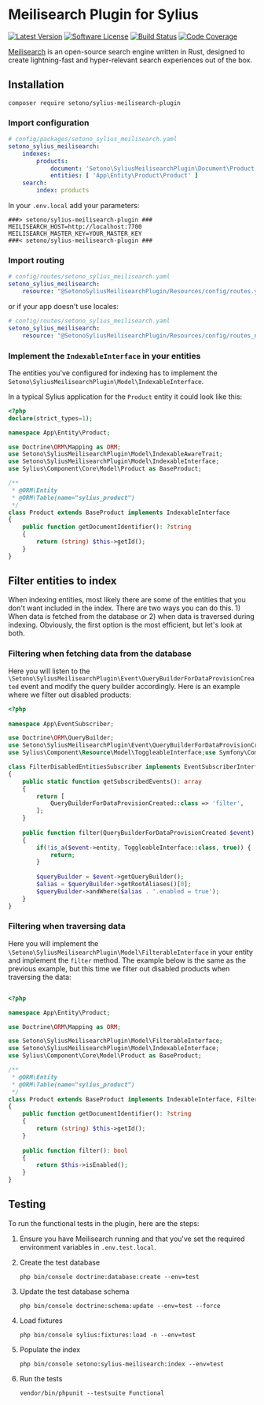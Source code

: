 # Meilisearch Plugin for Sylius

[![Latest Version][ico-version]][link-packagist]
[![Software License][ico-license]](LICENSE)
[![Build Status][ico-github-actions]][link-github-actions]
[![Code Coverage][ico-code-coverage]][link-code-coverage]

[Meilisearch](https://github.com/meilisearch/meilisearch) is an open-source search engine written in Rust, designed to create lightning-fast and hyper-relevant search experiences out of the box.

## Installation

```shell
composer require setono/sylius-meilisearch-plugin
```

### Import configuration

```yaml
# config/packages/setono_sylius_meilisearch.yaml
setono_sylius_meilisearch:
    indexes:
        products:
            document: 'Setono\SyliusMeilisearchPlugin\Document\Product'
            entities: [ 'App\Entity\Product\Product' ]
    search:
        index: products

```

In your `.env.local` add your parameters: 

```dotenv
###> setono/sylius-meilisearch-plugin ###
MEILISEARCH_HOST=http://localhost:7700
MEILISEARCH_MASTER_KEY=YOUR_MASTER_KEY
###< setono/sylius-meilisearch-plugin ###
```

### Import routing

```yaml
# config/routes/setono_sylius_meilisearch.yaml
setono_sylius_meilisearch:
    resource: "@SetonoSyliusMeilisearchPlugin/Resources/config/routes.yaml"
```

or if your app doesn't use locales:

```yaml
# config/routes/setono_sylius_meilisearch.yaml
setono_sylius_meilisearch:
    resource: "@SetonoSyliusMeilisearchPlugin/Resources/config/routes_no_locale.yaml"
```

### Implement the `IndexableInterface` in your entities

The entities you've configured for indexing has to implement the `Setono\SyliusMeilisearchPlugin\Model\IndexableInterface`.

In a typical Sylius application for the `Product` entity it could look like this:

```php
<?php
declare(strict_types=1);

namespace App\Entity\Product;

use Doctrine\ORM\Mapping as ORM;
use Setono\SyliusMeilisearchPlugin\Model\IndexableAwareTrait;
use Setono\SyliusMeilisearchPlugin\Model\IndexableInterface;
use Sylius\Component\Core\Model\Product as BaseProduct;

/**
 * @ORM\Entity
 * @ORM\Table(name="sylius_product")
 */
class Product extends BaseProduct implements IndexableInterface
{
    public function getDocumentIdentifier(): ?string
    {
        return (string) $this->getId();
    }
}
```

## Filter entities to index

When indexing entities, most likely there are some of the entities that you don't want included in the index.
There are two ways you can do this. 1) When data is fetched from the database or 2) when data is traversed during indexing.
Obviously, the first option is the most efficient, but let's look at both.

### Filtering when fetching data from the database

Here you will listen to the `\Setono\SyliusMeilisearchPlugin\Event\QueryBuilderForDataProvisionCreated` event and modify the query builder accordingly.
Here is an example where we filter out disabled products:

```php
<?php
    
namespace App\EventSubscriber;

use Doctrine\ORM\QueryBuilder;
use Setono\SyliusMeilisearchPlugin\Event\QueryBuilderForDataProvisionCreated;
use Sylius\Component\Resource\Model\ToggleableInterface;use Symfony\Component\EventDispatcher\EventSubscriberInterface;

class FilterDisabledEntitiesSubscriber implements EventSubscriberInterface
{
    public static function getSubscribedEvents(): array
    {
        return [
            QueryBuilderForDataProvisionCreated::class => 'filter',
        ];
    }
    
    public function filter(QueryBuilderForDataProvisionCreated $event): void
    {
        if(!is_a($event->entity, ToggleableInterface::class, true)) {
            return;
        }
        
        $queryBuilder = $event->getQueryBuilder();
        $alias = $queryBuilder->getRootAliases()[0];
        $queryBuilder->andWhere($alias . '.enabled = true');
    }
}
```

### Filtering when traversing data

Here you will implement the `\Setono\SyliusMeilisearchPlugin\Model\FilterableInterface` in your entity and implement the `filter` method.
The example below is the same as the previous example, but this time we filter out disabled products when traversing the data:

```php

<?php

namespace App\Entity\Product;

use Doctrine\ORM\Mapping as ORM;

use Setono\SyliusMeilisearchPlugin\Model\FilterableInterface;
use Setono\SyliusMeilisearchPlugin\Model\IndexableInterface;
use Sylius\Component\Core\Model\Product as BaseProduct;

/**
 * @ORM\Entity
 * @ORM\Table(name="sylius_product")
 */
class Product extends BaseProduct implements IndexableInterface, FilterableInterface
{
    public function getDocumentIdentifier(): ?string
    {
        return (string) $this->getId();
    }
    
    public function filter(): bool
    {
        return $this->isEnabled();
    }
}
```

## Testing

To run the functional tests in the plugin, here are the steps:

1. Ensure you have Meilisearch running and that you've set the required environment variables in `.env.test.local`.

2. Create the test database
   
    ```shell
    php bin/console doctrine:database:create --env=test
    ```

3. Update the test database schema

    ```shell
    php bin/console doctrine:schema:update --env=test --force
    ```

4. Load fixtures

    ```shell
    php bin/console sylius:fixtures:load -n --env=test
    ```

5. Populate the index

    ```shell
    php bin/console setono:sylius-meilisearch:index --env=test
    ```

6. Run the tests

    ```shell
    vendor/bin/phpunit --testsuite Functional
    ```

[ico-version]: https://poser.pugx.org/setono/sylius-meilisearch-plugin/v/stable
[ico-license]: https://poser.pugx.org/setono/sylius-meilisearch-plugin/license
[ico-github-actions]: https://github.com/Setono/sylius-meilisearch-plugin/workflows/build/badge.svg
[ico-code-coverage]: https://codecov.io/gh/Setono/sylius-meilisearch-plugin/branch/master/graph/badge.svg

[link-packagist]: https://packagist.org/packages/setono/sylius-meilisearch-plugin
[link-github-actions]: https://github.com/Setono/sylius-meilisearch-plugin/actions
[link-code-coverage]: https://codecov.io/gh/Setono/sylius-meilisearch-plugin
